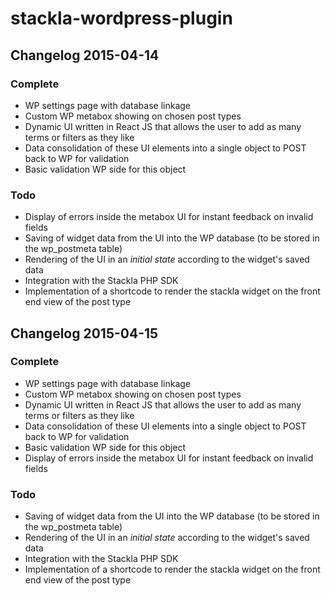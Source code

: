 # stackla-wordpress-plugin
## Changelog 2015-04-14
### Complete

* WP settings page with database linkage
* Custom WP metabox showing on chosen post types
* Dynamic UI written in React JS that allows the user to add as many terms or filters as they like
* Data consolidation of these UI elements into a single object to POST back to WP for validation
* Basic validation WP side for this object

### Todo

* Display of errors inside the metabox UI for instant feedback on invalid fields
* Saving of widget data from the UI into the WP database (to be stored in the wp_postmeta table)
* Rendering of the UI in an *initial state* according to the widget's saved data
* Integration with the Stackla PHP SDK
* Implementation of a shortcode to render the stackla widget on the front end view of the post type

## Changelog 2015-04-15
### Complete

* WP settings page with database linkage
* Custom WP metabox showing on chosen post types
* Dynamic UI written in React JS that allows the user to add as many terms or filters as they like
* Data consolidation of these UI elements into a single object to POST back to WP for validation
* Basic validation WP side for this object
* Display of errors inside the metabox UI for instant feedback on invalid fields

### Todo

* Saving of widget data from the UI into the WP database (to be stored in the wp_postmeta table)
* Rendering of the UI in an *initial state* according to the widget's saved data
* Integration with the Stackla PHP SDK
* Implementation of a shortcode to render the stackla widget on the front end view of the post type